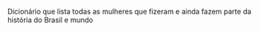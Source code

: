 Dicionário que lista todas as mulheres que fizeram e ainda fazem parte da história do Brasil e mundo
 
 
